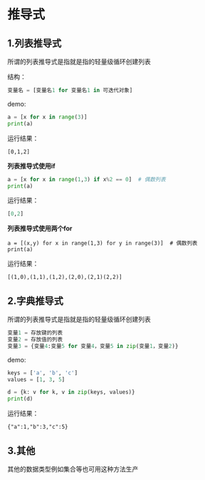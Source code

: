 # 推导式

## 1.列表推导式

所谓的列表推导式是指就是指的轻量级循环创建列表

结构：

```python
变量名 = [变量名1 for 变量名1 in 可迭代对象]
```

demo:

```python
a = [x for x in range(3)]
print(a)
```

运行结果：

```
[0,1,2]
```

**列表推导式使用if**

```python
a = [x for x in range(1,3) if x%2 == 0]  # 偶数列表
print(a)
```

运行结果：

```python
[0,2]
```

**列表推导式使用两个for**

```pytrhon
a = [(x,y) for x in range(1,3) for y in range(3)]  # 偶数列表
print(a)
```

运行结果：

```
[(1,0),(1,1),(1,2),(2,0),(2,1)(2,2)]
```



## 2.字典推导式

所谓的列表推导式是指就是指的轻量级循环创建列表

```python
变量1 = 存放键的列表
变量2 = 存放值的列表
变量3 = {变量4:变量5 for 变量4，变量5 in zip(变量1，变量2)}
```

demo:

```python
keys = ['a', 'b', 'c']
values = [1, 3, 5]

d = {k: v for k, v in zip(keys, values)}
print(d)
```

运行结果：

```
{"a":1,"b":3,"c":5}
```



## 3.其他

其他的数据类型例如集合等也可用这种方法生产





